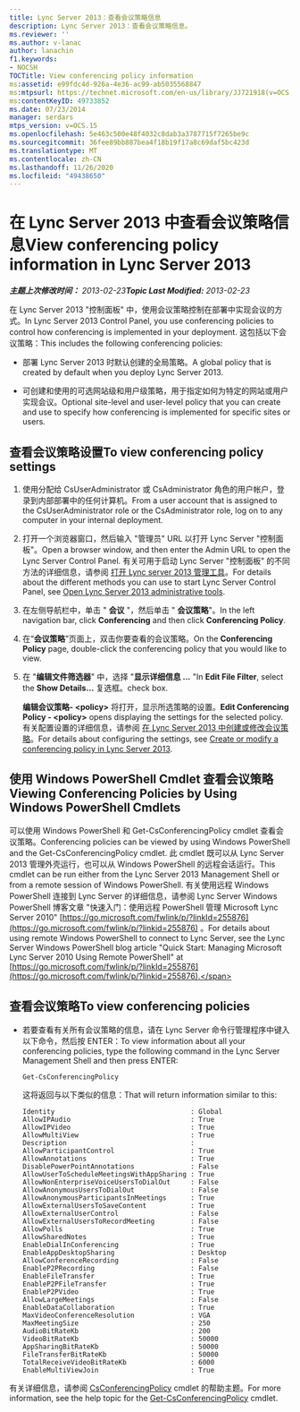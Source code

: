 ```yaml
---
title: Lync Server 2013：查看会议策略信息
description: Lync Server 2013：查看会议策略信息。
ms.reviewer: ''
ms.author: v-lanac
author: lanachin
f1.keywords:
- NOCSH
TOCTitle: View conferencing policy information
ms:assetid: e99fdc4d-926a-4e36-ac99-ab5035568847
ms:mtpsurl: https://technet.microsoft.com/en-us/library/JJ721918(v=OCS.15)
ms:contentKeyID: 49733852
ms.date: 07/23/2014
manager: serdars
mtps_version: v=OCS.15
ms.openlocfilehash: 5e463c500e48f4032c8dab3a3787715f7265be9c
ms.sourcegitcommit: 36fee89bb887bea4f18b19f17a8c69daf5bc423d
ms.translationtype: MT
ms.contentlocale: zh-CN
ms.lasthandoff: 11/26/2020
ms.locfileid: "49438650"
---
```

# <a name="view-conferencing-policy-information-in-lync-server-2013"></a><span data-ttu-id="38be4-103">在 Lync Server 2013 中查看会议策略信息</span><span class="sxs-lookup"><span data-stu-id="38be4-103">View conferencing policy information in Lync Server 2013</span></span>

<div data-xmlns="http://www.w3.org/1999/xhtml">

<div class="topic" data-xmlns="http://www.w3.org/1999/xhtml" data-msxsl="urn:schemas-microsoft-com:xslt" data-cs="https://msdn.microsoft.com/">

<div data-asp="https://msdn2.microsoft.com/asp">



</div>

<div id="mainSection">

<div id="mainBody"><span data-ttu-id="38be4-104">

<span> </span></span><span class="sxs-lookup"><span data-stu-id="38be4-104">

<span> </span></span></span>

<span data-ttu-id="38be4-105">_**主题上次修改时间：** 2013-02-23_</span><span class="sxs-lookup"><span data-stu-id="38be4-105">_**Topic Last Modified:** 2013-02-23_</span></span>

<span data-ttu-id="38be4-106">在 Lync Server 2013 "控制面板" 中，使用会议策略控制在部署中实现会议的方式。</span><span class="sxs-lookup"><span data-stu-id="38be4-106">In Lync Server 2013 Control Panel, you use conferencing policies to control how conferencing is implemented in your deployment.</span></span> <span data-ttu-id="38be4-107">这包括以下会议策略：</span><span class="sxs-lookup"><span data-stu-id="38be4-107">This includes the following conferencing policies:</span></span>

  - <span data-ttu-id="38be4-108">部署 Lync Server 2013 时默认创建的全局策略。</span><span class="sxs-lookup"><span data-stu-id="38be4-108">A global policy that is created by default when you deploy Lync Server 2013.</span></span>

  - <span data-ttu-id="38be4-109">可创建和使用的可选网站级和用户级策略，用于指定如何为特定的网站或用户实现会议。</span><span class="sxs-lookup"><span data-stu-id="38be4-109">Optional site-level and user-level policy that you can create and use to specify how conferencing is implemented for specific sites or users.</span></span>

<div>

## <a name="to-view-conferencing-policy-settings"></a><span data-ttu-id="38be4-110">查看会议策略设置</span><span class="sxs-lookup"><span data-stu-id="38be4-110">To view conferencing policy settings</span></span>

1.  <span data-ttu-id="38be4-111">使用分配给 CsUserAdministrator 或 CsAdministrator 角色的用户帐户，登录到内部部署中的任何计算机。</span><span class="sxs-lookup"><span data-stu-id="38be4-111">From a user account that is assigned to the CsUserAdministrator role or the CsAdministrator role, log on to any computer in your internal deployment.</span></span>

2.  <span data-ttu-id="38be4-112">打开一个浏览器窗口，然后输入 "管理员" URL 以打开 Lync Server "控制面板"。</span><span class="sxs-lookup"><span data-stu-id="38be4-112">Open a browser window, and then enter the Admin URL to open the Lync Server Control Panel.</span></span> <span data-ttu-id="38be4-113">有关可用于启动 Lync Server "控制面板" 的不同方法的详细信息，请参阅 [打开 Lync server 2013 管理工具](lync-server-2013-open-lync-server-administrative-tools.md)。</span><span class="sxs-lookup"><span data-stu-id="38be4-113">For details about the different methods you can use to start Lync Server Control Panel, see [Open Lync Server 2013 administrative tools](lync-server-2013-open-lync-server-administrative-tools.md).</span></span>

3.  <span data-ttu-id="38be4-114">在左侧导航栏中，单击 " **会议** "，然后单击 " **会议策略**"。</span><span class="sxs-lookup"><span data-stu-id="38be4-114">In the left navigation bar, click **Conferencing** and then click **Conferencing Policy**.</span></span>

4.  <span data-ttu-id="38be4-115">在“**会议策略**”页面上，双击你要查看的会议策略。</span><span class="sxs-lookup"><span data-stu-id="38be4-115">On the **Conferencing Policy** page, double-click the conferencing policy that you would like to view.</span></span>

5.  <span data-ttu-id="38be4-116">在 "**编辑文件筛选器**" 中，选择 "**显示详细信息 ...** "</span><span class="sxs-lookup"><span data-stu-id="38be4-116">In **Edit File Filter**, select the **Show Details…**</span></span> <span data-ttu-id="38be4-117">复选框。</span><span class="sxs-lookup"><span data-stu-id="38be4-117">check box.</span></span>
    
    <span data-ttu-id="38be4-118">**编辑会议策略- \<policy\>** 将打开，显示所选策略的设置。</span><span class="sxs-lookup"><span data-stu-id="38be4-118">**Edit Conferencing Policy - \<policy\>** opens displaying the settings for the selected policy.</span></span> <span data-ttu-id="38be4-119">有关配置设置的详细信息，请参阅 [在 Lync Server 2013 中创建或修改会议策略](lync-server-2013-create-or-modify-a-conferencing-policy.md)。</span><span class="sxs-lookup"><span data-stu-id="38be4-119">For details about configuring the settings, see [Create or modify a conferencing policy in Lync Server 2013](lync-server-2013-create-or-modify-a-conferencing-policy.md).</span></span>

</div>

<div>

## <a name="viewing-conferencing-policies-by-using-windows-powershell-cmdlets"></a><span data-ttu-id="38be4-120">使用 Windows PowerShell Cmdlet 查看会议策略</span><span class="sxs-lookup"><span data-stu-id="38be4-120">Viewing Conferencing Policies by Using Windows PowerShell Cmdlets</span></span>

<span data-ttu-id="38be4-121">可以使用 Windows PowerShell 和 Get-CsConferencingPolicy cmdlet 查看会议策略。</span><span class="sxs-lookup"><span data-stu-id="38be4-121">Conferencing policies can be viewed by using Windows PowerShell and the Get-CsConferencingPolicy cmdlet.</span></span> <span data-ttu-id="38be4-122">此 cmdlet 既可以从 Lync Server 2013 管理外壳运行，也可以从 Windows PowerShell 的远程会话运行。</span><span class="sxs-lookup"><span data-stu-id="38be4-122">This cmdlet can be run either from the Lync Server 2013 Management Shell or from a remote session of Windows PowerShell.</span></span> <span data-ttu-id="38be4-123">有关使用远程 Windows PowerShell 连接到 Lync Server 的详细信息，请参阅 Lync Server Windows PowerShell 博客文章 "快速入门：使用远程 PowerShell 管理 Microsoft Lync Server 2010" [https://go.microsoft.com/fwlink/p/?linkId=255876](https://go.microsoft.com/fwlink/p/?linkid=255876) 。</span><span class="sxs-lookup"><span data-stu-id="38be4-123">For details about using remote Windows PowerShell to connect to Lync Server, see the Lync Server Windows PowerShell blog article "Quick Start: Managing Microsoft Lync Server 2010 Using Remote PowerShell" at [https://go.microsoft.com/fwlink/p/?linkId=255876](https://go.microsoft.com/fwlink/p/?linkid=255876).</span></span>

<div>

## <a name="to-view-conferencing-policies"></a><span data-ttu-id="38be4-124">查看会议策略</span><span class="sxs-lookup"><span data-stu-id="38be4-124">To view conferencing policies</span></span>

  - <span data-ttu-id="38be4-125">若要查看有关所有会议策略的信息，请在 Lync Server 命令行管理程序中键入以下命令，然后按 ENTER：</span><span class="sxs-lookup"><span data-stu-id="38be4-125">To view information about all your conferencing policies, type the following command in the Lync Server Management Shell and then press ENTER:</span></span>
    
        Get-CsConferencingPolicy
    
    <span data-ttu-id="38be4-126">这将返回与以下类似的信息：</span><span class="sxs-lookup"><span data-stu-id="38be4-126">That will return information similar to this:</span></span>
    
        Identity                                  : Global
        AllowIPAudio                              : True
        AllowIPVideo                              : True
        AllowMultiView                            : True
        Description                               :
        AllowParticipantControl                   : True
        AllowAnnotations                          : True
        DisablePowerPointAnnotations              : False
        AllowUserToScheduleMeetingsWithAppSharing : True
        AllowNonEnterpriseVoiceUsersToDialOut     : False
        AllowAnonymousUsersToDialOut              : False
        AllowAnonymousParticipantsInMeetings      : True
        AllowExternalUsersToSaveContent           : True
        AllowExternalUserControl                  : False
        AllowExternalUsersToRecordMeeting         : False
        AllowPolls                                : True
        AllowSharedNotes                          : True
        EnableDialInConferencing                  : True
        EnableAppDesktopSharing                   : Desktop
        AllowConferenceRecording                  : False
        EnableP2PRecording                        : False
        EnableFileTransfer                        : True
        EnableP2PFileTransfer                     : True
        EnableP2PVideo                            : True
        AllowLargeMeetings                        : False
        EnableDataCollaboration                   : True
        MaxVideoConferenceResolution              : VGA
        MaxMeetingSize                            : 250
        AudioBitRateKb                            : 200
        VideoBitRateKb                            : 50000
        AppSharingBitRateKb                       : 50000
        FileTransferBitRateKb                     : 50000
        TotalReceiveVideoBitRateKb                : 6000
        EnableMultiViewJoin                       : True

</div>

<span data-ttu-id="38be4-127">有关详细信息，请参阅 [CsConferencingPolicy](https://docs.microsoft.com/powershell/module/skype/Get-CsConferencingPolicy) cmdlet 的帮助主题。</span><span class="sxs-lookup"><span data-stu-id="38be4-127">For more information, see the help topic for the [Get-CsConferencingPolicy](https://docs.microsoft.com/powershell/module/skype/Get-CsConferencingPolicy) cmdlet.</span></span>

<span data-ttu-id="38be4-128"></div>

</div>

<span> </span>

</div>

</div>

</span><span class="sxs-lookup"><span data-stu-id="38be4-128"></div>

</div>

<span> </span>

</div>

</div>

</span></span></div>

